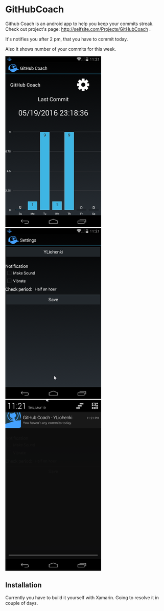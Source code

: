 # GitHubCoach
Github Coach is an android app to help you keep your commits streak. Check out project's page: http://selfsite.com/Projects/GitHubCoach .

It's notifies you after 2 pm, that you have to commit today.

Also it shows number of your commits for this week.

![Screenshot 1](screenshots/screen1.png)
![Screenshot 2](screenshots/screen2.png)
![Screenshot 3](screenshots/screen3.png)

## Installation

Currently you have to build it yourself with Xamarin. Going to resolve it in couple of days.

